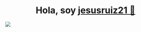 
<div align="center">
  <h1 align="center">Hola, soy <a href="https://www.linkedin.com/in/jrgjesus21">jesusruiz21 👋</a></h1>
</div>
 <img src="https://imgur.com/a/HMscQIS">
<!--
**jesusruiz21/jesusruiz21** is a ✨ _special_ ✨ repository because its `README.md` (this file) appears on your GitHub profile.

Here are some ideas to get you started:

- 🔭 I’m currently working on ...
- 🌱 I’m currently learning ...
- 👯 I’m looking to collaborate on ...
- 🤔 I’m looking for help with ...
- 💬 Ask me about ...
- 📫 How to reach me: ...
- 😄 Pronouns: ...
- ⚡ Fun fact: ...
-->

